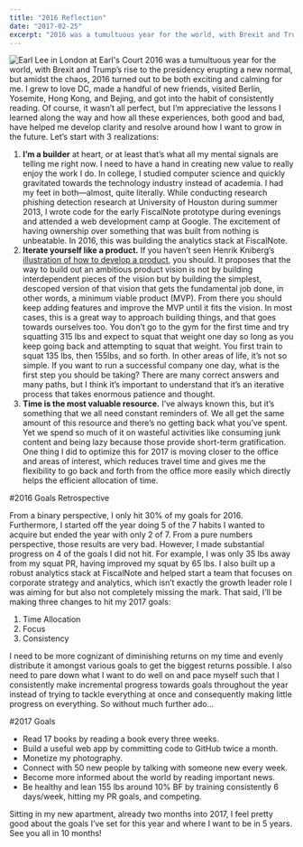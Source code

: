 ```yaml
---
title: "2016 Reflection"
date: "2017-02-25"
excerpt: "2016 was a tumultuous year for the world, with Brexit and Trump’s rise to the presidency erupting a new normal, but amidst the chaos, 2016 turned out to be both exciting and calming for me. I grew to love DC, made a handful of new friends, visited Berlin, Yosemite, Hong Kong, and Bejing, and got into the habit of consistently reading. Of course, it wasn’t all perfect, but I’m appreciative the lessons I learned along the way and how all these experiences, both good and bad, have helped me develop clarity and resolve around how I want to grow in the future."
---
```


![Earl Lee in London at Earl's Court](/earl-lee-in-london-earls-court.jpg) 2016 was a tumultuous year for the world, with Brexit and Trump’s rise to the presidency erupting a new normal, but amidst the chaos, 2016 turned out to be both exciting and calming for me. I grew to love DC, made a handful of new friends, visited Berlin, Yosemite, Hong Kong, and Bejing, and got into the habit of consistently reading. Of course, it wasn’t all perfect, but I’m appreciative the lessons I learned along the way and how all these experiences, both good and bad, have helped me develop clarity and resolve around how I want to grow in the future. Let’s start with 3 realizations:

1.  **I’m a builder** at heart, or at least that’s what all my mental signals are telling me right now. I need to have a hand in creating new value to really enjoy the work I do. In college, I studied computer science and quickly gravitated towards the technology industry instead of academia. I had my feet in both—almost, quite literally. While conducting research phishing detection research at University of Houston during summer 2013, I wrote code for the early FiscalNote prototype during evenings and attended a web development camp at Google. The excitement of having ownership over something that was built from nothing is unbeatable. In 2016, this was building the analytics stack at FiscalNote.
2.  **Iterate yourself like a product.** If you haven’t seen Henrik Kniberg’s [illustration of how to develop a product](http://toastable.com/wp-content/uploads/2017/02/minimal-viable-product-henrik-kniberg.png), you should. It proposes that the way to build out an ambitious product vision is not by building interdependent pieces of the vision but by building the simplest, descoped version of that vision that gets the fundamental job done, in other words, a minimum viable product (MVP). From there you should keep adding features and improve the MVP until it fits the vision. In most cases, this is a great way to approach building things, and that goes towards ourselves too. You don’t go to the gym for the first time and try squatting 315 lbs and expect to squat that weight one day so long as you keep going back and attempting to squat that weight. You first train to squat 135 lbs, then 155lbs, and so forth. In other areas of life, it’s not so simple. If you want to run a successful company one day, what is the first step you should be taking? There are many correct answers and many paths, but I think it’s important to understand that it’s an iterative process that takes enormous patience and thought.
3.  **Time is the most valuable resource.** I’ve always known this, but it’s something that we all need constant reminders of. We all get the same amount of this resource and there’s no getting back what you’ve spent. Yet we spend so much of it on wasteful activities like consuming junk content and being lazy because those provide short-term gratification. One thing I did to optimize this for 2017 is moving closer to the office and areas of interest, which reduces travel time and gives me the flexibility to go back and forth from the office more easily which directly helps the efficient allocation of time.

#2016 Goals Retrospective

From a binary perspective, I only hit 30% of my goals for 2016. Furthermore, I started off the year doing 5 of the 7 habits I wanted to acquire but ended the year with only 2 of 7. From a pure numbers perspective, those results are very bad. However, I made substantial progress on 4 of the goals I did not hit. For example, I was only 35 lbs away from my squat PR, having improved my squat by 65 lbs. I also built up a robust analytics stack at FiscalNote and helped start a team that focuses on corporate strategy and analytics, which isn’t exactly the growth leader role I was aiming for but also not completely missing the mark. That said, I’ll be making three changes to hit my 2017 goals:

1.  Time Allocation
2.  Focus
3.  Consistency

I need to be more cognizant of diminishing returns on my time and evenly distribute it amongst various goals to get the biggest returns possible. I also need to pare down what I want to do well on and pace myself such that I consistently make incremental progress towards goals throughout the year instead of trying to tackle everything at once and consequently making little progress on everything. So without much further ado...

#2017 Goals

- Read 17 books by reading a book every three weeks.
- Build a useful web app by committing code to GitHub twice a month.
- Monetize my photography.
- Connect with 50 new people by talking with someone new every week.
- Become more informed about the world by reading important news.
- Be healthy and lean 155 lbs around 10% BF by training consistently 6 days/week, hitting my PR goals, and competing.

Sitting in my new apartment, already two months into 2017, I feel pretty good about the goals I’ve set for this year and where I want to be in 5 years. See you all in 10 months!
